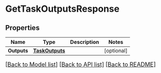 # GetTaskOutputsResponse

## Properties

Name | Type | Description | Notes
------------ | ------------- | ------------- | -------------
**Outputs** | [**TaskOutputs**](TaskOutputs.md) |  | [optional] 

[[Back to Model list]](../README.md#documentation-for-models) [[Back to API list]](../README.md#documentation-for-api-endpoints) [[Back to README]](../README.md)

<style>
     p, ul, ol, li { font-size: 18px !important;}
</style>


